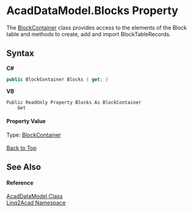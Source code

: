 # AcadDataModel.Blocks Property 
 

The <a href="T_Linq2Acad_BlockContainer.md#BlockContainer-Class">BlockContainer</a> class provides access to the elements of the Block table and methods to create, add and import BlockTableRecords.

## Syntax

**C#**<br />
``` C#
public BlockContainer Blocks { get; }
```

**VB**<br />
``` VB
Public ReadOnly Property Blocks As BlockContainer
	Get
```


#### Property Value
Type: <a href="T_Linq2Acad_BlockContainer.md#BlockContainer-Class">BlockContainer</a>
<br/><br/><a href="#AcadDataModelBlocks-Property">Back to Top</a>

## See Also


#### Reference
<a href="T_Linq2Acad_AcadDataModel.md#AcadDataModel-Class">AcadDataModel Class</a><br /><a href="N_Linq2Acad.md#Linq2Acad-Namespace">Linq2Acad Namespace</a><br />
